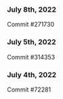 ### July 8th, 2022

Commit #271730

### July 5th, 2022

Commit #314353


### July 4th, 2022

Commit #72281

